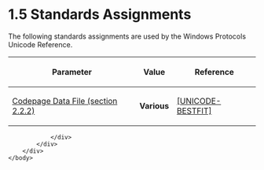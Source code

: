 <html dir="LTR" xmlns:mshelp="http://msdn.microsoft.com/mshelp" xmlns:ddue="http://ddue.schemas.microsoft.com/authoring/2003/5" xmlns:xlink="http://www.w3.org/1999/xlink" xmlns:tool="http://www.microsoft.com/tooltip">
    <head>
        <meta http-equiv="Content-Type" content="text/html; CHARSET=utf-8"></meta>
        <meta name="save" content="history"></meta>
        <title>1.5 Standards Assignments</title>
        <xml>
            <mshelp:toctitle title="1.5 Standards Assignments"></mshelp:toctitle>
            <mshelp:rltitle title="[MS-UCODEREF]: Standards Assignments"></mshelp:rltitle>
            <mshelp:keyword index="A" term="b0c06f1c-8193-46be-84d3-1f60c0752899"></mshelp:keyword>
            <mshelp:attr name="DCSext.ContentType" value="open specification"></mshelp:attr>
            <mshelp:attr name="AssetID" value="b0c06f1c-8193-46be-84d3-1f60c0752899"></mshelp:attr>
            <mshelp:attr name="TopicType" value="kbRef"></mshelp:attr>
            <mshelp:attr name="DCSext.Title" value="[MS-UCODEREF]: Standards Assignments" />
        </xml>
    </head>
    <body>
        <div id="header">
            <h1 class="heading">1.5 Standards Assignments</h1>
        </div>
        <div id="mainSection">
            <div id="mainBody">
                <div id="allHistory" class="saveHistory"></div>
                <div id="sectionSection0" class="section" name="collapseableSection">
                    

<p>The following standards assignments are used by the Windows
Protocols Unicode Reference.</p>

<table>
 <thead>
  <tr>
   <th>
   <p>Parameter</p>
   </th>
   <th>
   <p>Value</p>
   </th>
   <th>
   <p>Reference</p>
   </th>
  </tr>
 </thead>
 <tr>
  <td>
  <p><a href="d167d756-0c58-4564-a0de-77c647d367fa.md">Codepage
  Data File (section 2.2.2)</a></p>
  </td>
  <td>
  <p><b>Various</b></p>
  </td>
  <td>
  <p><a href="https://go.microsoft.com/fwlink/?LinkId=95708">[UNICODE-BESTFIT]</a></p>
  </td>
 </tr>
</table>

<p> </p>


                </div>
            </div>
        </div>
    </body>
</html>